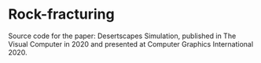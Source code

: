 # Rock-fracturing
Source code for the paper: Desertscapes Simulation, published in The Visual Computer in 2020 and presented at Computer Graphics International 2020.
